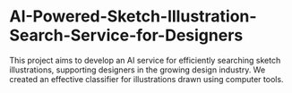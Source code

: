 # AI-Powered-Sketch-Illustration-Search-Service-for-Designers
This project aims to develop an AI service for efficiently searching sketch illustrations, supporting designers in the growing design industry. We created an effective classifier for illustrations drawn using computer tools.
